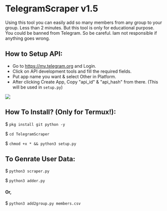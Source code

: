# TelegramScraper v1.5 
Using this tool you can easily add so many members from any group to your group. Less than 2 minutes. But this tool is only for educational purpose. You could be banned from Telegram. So be careful. Iam not responsible if anything goes wrong.


## How to Setup API:
- Go to https://my.telegram.org and Login.
- Click on API development tools and fill the required fields.
- Put app name you want & select Other in Platform.
- After clicking Create App, Copy "api_id" & "api_hash" from there. (This will be used in `setup.py`)
<p><img src="https://i1.wp.com/python.gotrained.com/wp-content/uploads/2019/01/desc.png?resize=768%2C479&ssl=1"></p>

## How To Install? (Only for Termux!):

$ `pkg install git python -y`

$ `cd TelegramScraper`

$ `chmod +x * && python3 setup.py`

## To Genrate User Data:

$ `python3 scraper.py`

$ `python3 adder.py `

#### Or,

$ `python3 add2group.py members.csv`

